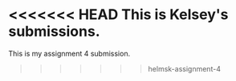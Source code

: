 <<<<<<< HEAD
This is Kelsey's submissions.
=======
This is my assignment 4 submission.
>>>>>>> helmsk-assignment-4
